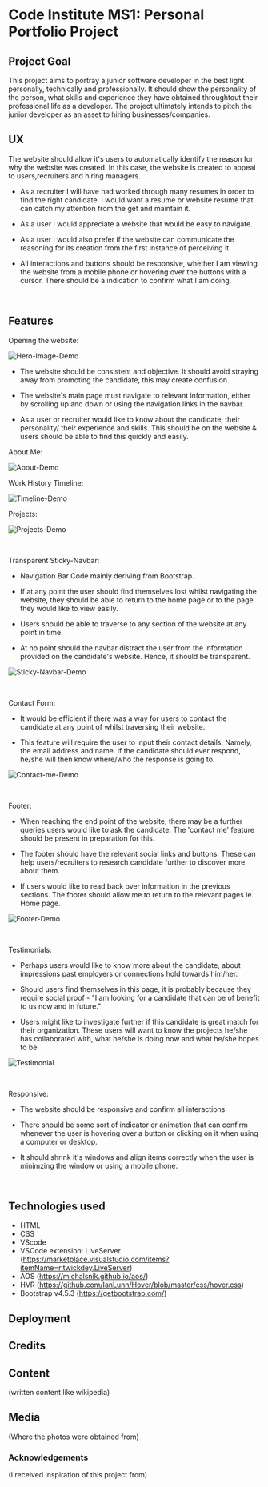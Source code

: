 # Code Institute MS1: Personal Portfolio Project

## Project Goal

This project aims to portray a junior software developer in the best light personally, technically and professionally. It should show the personality of the person, what skills and experience they have obtained throughtout their professional life as a developer. The project ultimately intends to pitch the junior developer as an asset to hiring businesses/companies. 

## UX 

The website should allow it's users to automatically identify the reason for why the website was created. In this case, the website is created to appeal to users,recruiters and hiring managers.

- As a recruiter I will have had worked through many resumes in order to find the right candidate. I would want a resume or website resume that can catch my attention from the get and maintain it. 
  
- As a user I would appreciate a website that would be easy to navigate. 

- As a user I would also prefer if the website can communicate the reasoning for its creation from the first instance of perceiving it.

- All interactions and buttons should be responsive, whether I am viewing the website from a mobile phone or hovering over the buttons with a cursor. There should be a indication to confirm what I am doing.

<br>

## Features

Opening the website: 

![Hero-Image-Demo](assets/readMe/hero-img.png)

- The website should be consistent and objective. It should avoid straying away from promoting the candidate, this may create confusion. 

- The website's main page must navigate to relevant information, either by scrolling up and down or using the navigation links in the navbar. 
  
- As a user or recruiter would like to know about the candidate, their personality/ their experience and skills. This should be on the website & users should be able to find this quickly and easily.

About Me:

![About-Demo](assets/readMe/about-me.png)

Work History Timeline: 

![Timeline-Demo](assets/readMe/timeline.png) 

Projects: 

![Projects-Demo](assets/readMe/projects.png)

<br>

Transparent Sticky-Navbar: 

- Navigation Bar Code mainly deriving from Bootstrap. 

- If at any point the user should find themselves lost whilst navigating the website, they should be able to return to the home page or to the page they would like to view easily. 

- Users should be able to traverse to any section of the website at any point in time.

- At no point should the navbar distract the user from the information provided on the candidate's website. Hence, it should be transparent.

![Sticky-Navbar-Demo](assets/readMe/sticky-navbar.png)

<br>

Contact Form: 

- It would be efficient if there was a way for users to contact the candidate at any point of whilst traversing their website.

- This feature will require the user to input their contact details. Namely, the email address and name. If the candidate should ever respond, he/she will then know where/who the response is going to. 

![Contact-me-Demo](assets/readMe/contact-me.png)

<br>

Footer:

- When reaching the end point of the website, there may be a further queries users would like to ask the candidate. The 'contact me' feature should be present in preparation for this.

- The footer should have the relevant social links and buttons. These can help users/recruiters to research candidate further to discover more about them. 

- If users would like to read back over information in the previous sections. The footer should allow me to return to the relevant pages ie. Home page.

![Footer-Demo](assets/readMe/footer.png)

<br>

Testimonials: 

- Perhaps users would like to know more about the candidate, about impressions past employers or connections hold towards him/her.

- Should users find themselves in this page, it is probably because they require social proof - "I am looking for a candidate that can be of benefit to us now and in future."

- Users might like to investigate further if this candidate is great match for their organization. These users will want to know the projects he/she has collaborated with, what he/she is doing now and what he/she hopes to be.

![Testimonial](assets/readMe/testimonial.png)

<br>

Responsive: 

- The website should be responsive and confirm all interactions. 

- There should be some sort of indicator or animation that can confirm whenever the user is hovering over a button or clicking on it when using a computer or desktop.

- It should shrink it's windows and align items correctly when the user is minimzing the window or using a mobile phone. 
  
  <br>

## Technologies used 
- HTML
- CSS
- VScode 
- VSCode extension: LiveServer (https://marketplace.visualstudio.com/items?itemName=ritwickdey.LiveServer)
- AOS (https://michalsnik.github.io/aos/)
- HVR (https://github.com/IanLunn/Hover/blob/master/css/hover.css)
- Bootstrap v4.5.3 (https://getbootstrap.com/)



## Deployment


## Credits
## Content 
(written content like wikipedia)
## Media 
(Where the photos were obtained from)
### Acknowledgements
(I received inspiration of this project from)












